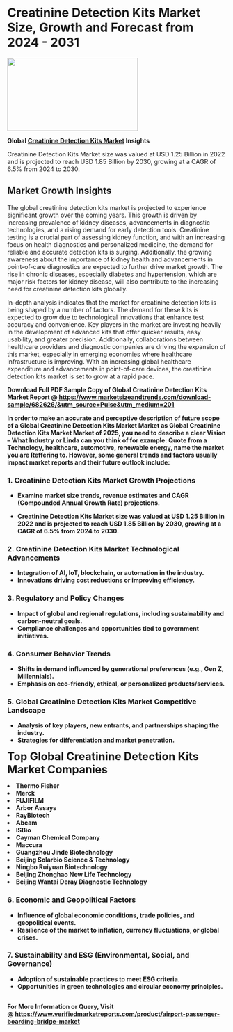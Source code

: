 <H1>Creatinine Detection Kits Market Size, Growth and Forecast from 2024 - 2031</H1><img class="aligncenter size-medium wp-image-584254" src="https://thirdeyenews.in/wp-content/uploads/2024/09/Global-Market-Research-300x168.jpeg" alt="" width="300" height="168" /><p><strong>Global&nbsp;<a href="https://www.marketsizeandtrends.com/download-sample/682626/&amp;utm_source=Pulse&amp;utm_medium=201">Creatinine Detection Kits Market</a> Insights</strong></p><p>Creatinine Detection Kits Market size was valued at USD 1.25 Billion in 2022 and is projected to reach USD 1.85 Billion by 2030, growing at a CAGR of 6.5% from 2024 to 2030.</p><p><h2>Market Growth Insights</h2> <p>The global creatinine detection kits market is projected to experience significant growth over the coming years. This growth is driven by increasing prevalence of kidney diseases, advancements in diagnostic technologies, and a rising demand for early detection tools. Creatinine testing is a crucial part of assessing kidney function, and with an increasing focus on health diagnostics and personalized medicine, the demand for reliable and accurate detection kits is surging. Additionally, the growing awareness about the importance of kidney health and advancements in point-of-care diagnostics are expected to further drive market growth. The rise in chronic diseases, especially diabetes and hypertension, which are major risk factors for kidney disease, will also contribute to the increasing need for creatinine detection kits globally.</p> <p><strong></strong></p> <p>In-depth analysis indicates that the market for creatinine detection kits is being shaped by a number of factors. The demand for these kits is expected to grow due to technological innovations that enhance test accuracy and convenience. Key players in the market are investing heavily in the development of advanced kits that offer quicker results, easy usability, and greater precision. Additionally, collaborations between healthcare providers and diagnostic companies are driving the expansion of this market, especially in emerging economies where healthcare infrastructure is improving. With an increasing global healthcare expenditure and advancements in point-of-care devices, the creatinine detection kits market is set to grow at a rapid pace.</p> <p><strong></p><p><span class=""><strong>Download Full PDF Sample Copy of Global Creatinine Detection Kits Market Report</strong> @ <a href="https://www.marketsizeandtrends.com/download-sample/682626/&amp;utm_source=Pulse&amp;utm_medium=201" target="_blank">https://www.marketsizeandtrends.com/download-sample/682626/&amp;utm_source=Pulse&amp;utm_medium=201</a></span></p><p>In order to make an accurate and perceptive description of future scope of a Global&nbsp;Creatinine Detection Kits Market Market as Global&nbsp;Creatinine Detection Kits Market Market of 2025, you need to describe a clear Vision &ndash; What Industry or Linda can you think of for example: Quote from a Technology, healthcare, automotive, renewable energy, name the market you are Reffering to. However, some general trends and factors usually impact market reports and their future outlook include:</p><h3>1.&nbsp;<strong>Creatinine Detection Kits Market Growth Projections</strong></h3><ul><li>Examine market size trends, revenue estimates and CAGR (Compounded Annual Growth Rate) projections.</li><li><p>Creatinine Detection Kits Market size was valued at USD 1.25 Billion in 2022 and is projected to reach USD 1.85 Billion by 2030, growing at a CAGR of 6.5% from 2024 to 2030.</p></li></ul><h3>2.&nbsp;<strong>Creatinine Detection Kits Market Technological Advancements</strong></h3><ul><li>Integration of AI, IoT, blockchain, or automation in the industry.</li><li>Innovations driving cost reductions or improving efficiency.</li></ul><h3>3.&nbsp;<strong>Regulatory and Policy Changes</strong></h3><ul><li>Impact of global and regional regulations, including sustainability and carbon-neutral goals.</li><li>Compliance challenges and opportunities tied to government initiatives.</li></ul><h3>4.&nbsp;<strong>Consumer Behavior Trends</strong></h3><ul><li>Shifts in demand influenced by generational preferences (e.g., Gen Z, Millennials).</li><li>Emphasis on eco-friendly, ethical, or personalized products/services.</li></ul><h3>5.&nbsp;<strong>Global Creatinine Detection Kits Market Competitive Landscape</strong></h3><ul><li>Analysis of key players, new entrants, and partnerships shaping the industry.</li><li>Strategies for differentiation and market penetration.</li></ul><p data-pm-slice="1 1 []"><span style="color: inherit; font-family: inherit; font-size: 25px;">Top Global Creatinine Detection Kits Market Companies</span></p><div class="" data-test-id=""><p><li>Thermo Fisher</li><li> Merck</li><li> FUJIFILM</li><li> Arbor Assays</li><li> RayBiotech</li><li> Abcam</li><li> lSBio</li><li> Cayman Chemical Company</li><li> Maccura</li><li> Guangzhou Jinde Biotechnology</li><li> Beijing Solarbio Science & Technology</li><li> Ningbo Ruiyuan Biotechnology</li><li> Beijing Zhonghao New Life Technology</li><li> Beijing Wantai Deray Diagnostic Technology</li></p></div><h3>6.&nbsp;<strong>Economic and Geopolitical Factors</strong></h3><ul><li>Influence of global economic conditions, trade policies, and geopolitical events.</li><li>Resilience of the market to inflation, currency fluctuations, or global crises.</li></ul><h3>7.&nbsp;<strong>Sustainability and ESG (Environmental, Social, and Governance)</strong></h3><ul><li>Adoption of sustainable practices to meet ESG criteria.</li><li>Opportunities in green technologies and circular economy principles.</li></ul><h2><strong style="font-size: 14px;">For More Information or Query, Visit @&nbsp;</strong><a style="background-color: #ffffff; font-size: 14px;" href="https://www.marketsizeandtrends.com/report/creatinine-detection-kits-market/" target="_blank">https://www.verifiedmarketreports.com/product/airport-passenger-boarding-bridge-market</a></h2>
